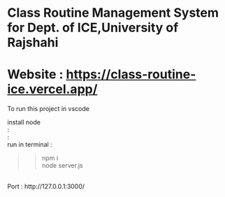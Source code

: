 # Class Routine Management System for Dept. of ICE,University of Rajshahi

 # Website : https://class-routine-ice.vercel.app/
 
 
 
 To run this project in vscode
 
 install node <br>
 : <br>
 : <br>
 run in terminal : <br>
  >> npm i <br>
  >> node server.js <br>
  <br>
 Port : http://127.0.0.1:3000/


